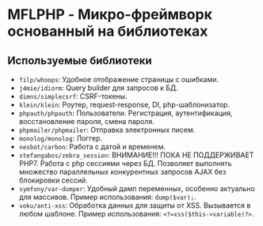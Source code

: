 # MFLPHP - Микро-фреймворк основанный на библиотеках

## Используемые библиотеки
- `filp/whoops`: Удобное отображение страницы с ошибками.
- `j4mie/idiorm`: Query builder для запросов к БД.
- `dimns/simplecsrf`: CSRF-токены.
- `klein/klein`: Роутер, request-response, DI, php-шаблонизатор.
- `phpauth/phpauth`: Пользователи. Регистрация, аутентификация, восстановление пароля, смена пароля.
- `phpmailer/phpmailer`: Отправка электронных писем.
- `monolog/monolog`: Логгер.
- `nesbot/carbon`: Работа с датой и временем.
- `stefangabos/zebra_session`: ВНИМАНИЕ!!! ПОКА НЕ ПОДДЕРЖИВАЕТ PHP7. Работа с php сессиями через БД. Позволяет выполнять множество параллельных конкурентных запросов AJAX без блокировки сессий.
- `symfony/var-dumper`: Удобный дамп переменных, особенно актуально для массивов. Пример использования: `dump($var);`.
- `voku/anti-xss`: Обработка данных для защиты от XSS. Вызывается в любом шаблоне. Пример использования: `<?=xss($this->variable)?>`.